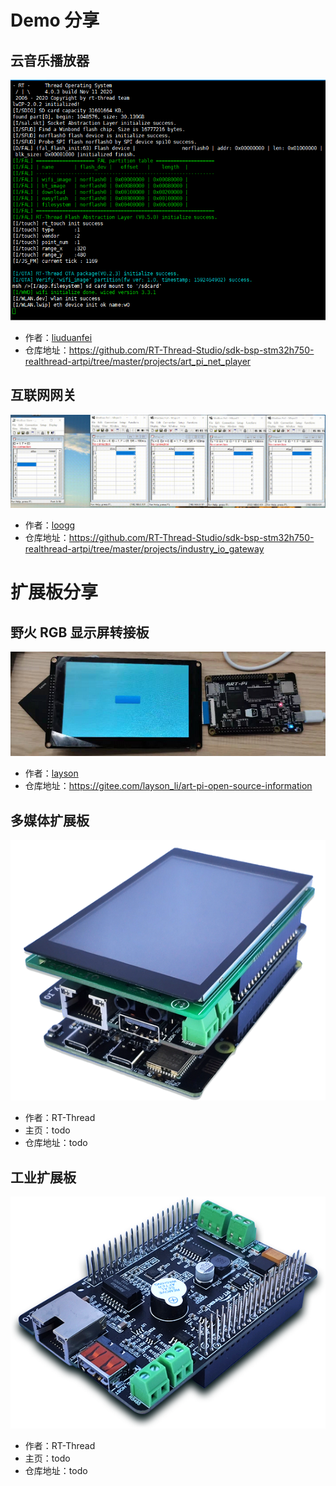 # Demo 分享

## 云音乐播放器

![](figures/music.gif ':size=500x300 :ignore ')
- 作者：[liuduanfei](https://github.com/liuduanfei)
- 仓库地址：https://github.com/RT-Thread-Studio/sdk-bsp-stm32h750-realthread-artpi/tree/master/projects/art_pi_net_player

## 互联网网关

![](figures/modbustcp2rtu.gif ':size=500x300 :ignore ')
- 作者：[loogg](https://github.com/loogg)
- 仓库地址：https://github.com/RT-Thread-Studio/sdk-bsp-stm32h750-realthread-artpi/tree/master/projects/industry_io_gateway

# 扩展板分享

## 野火 RGB 显示屏转接板

![fire](figures/fire.png ':size=500x300 :ignore ')

- 作者：[layson](https://gitee.com/layson_li)
- 仓库地址：https://gitee.com/layson_li/art-pi-open-source-information

## 多媒体扩展板

![](figures/media.png ':size=500x300 :ignore ')
- 作者：RT-Thread
- 主页：todo
- 仓库地址：todo

## 工业扩展板

![](figures/Industry-IO.png ':size=500x300 :ignore ')
- 作者：RT-Thread
- 主页：todo
- 仓库地址：todo
